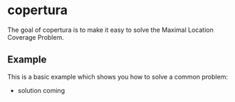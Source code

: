 # copertura

The goal of copertura is to make it easy to solve the Maximal Location Coverage Problem.

## Example

This is a basic example which shows you how to solve a common problem:

- solution coming

